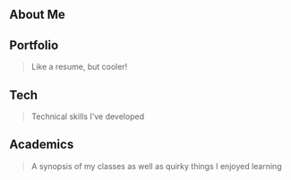 ## About Me 

## Portfolio
> Like a resume, but cooler!

## Tech 
> Technical skills I've developed

## Academics
> A synopsis of my classes as well as quirky things I enjoyed learning 

